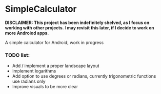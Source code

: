 # SimpleCalculator

**DISCLAIMER: This project has been indefinitely shelved, as I focus on working with other projects. I may revisit this later, if I decide to work on more Androiod apps.**

A simple calculator for Android, work in progress

### TODO list:
- Add / implement a proper landscape layout
- Implement logarithms
- Add option to use degrees or radians, currently trigonometric functions use radians only
- Improve visuals to be more clear
